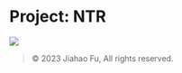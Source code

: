 # Project: NTR

[![](https://img.shields.io/badge/123云盘-项目资料-597dfc.svg?style=for-the-badge&logo=icloud&logoColor=white&labelColor=597dfc&color=E0E7FF)](https://beixinti.github.io/pjntr/)

> © 2023 Jiahao Fu, All rights reserved.  
